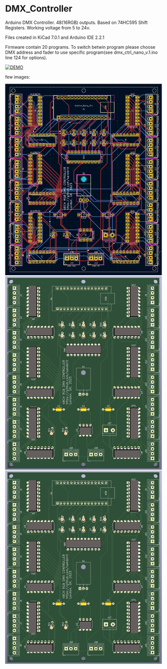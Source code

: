 # DMX_Controller
Arduino DMX Controller. 48(16RGB) outputs. Based on 74HC595 Shift Registers.
Working voltage from 5 to 24v.

Files created in KiCad 7.0.1 and Arduino IDE 2.2.1

Firmware contain 20 programs. To switch betwin program please choose DMX address and fader to use specific program(see dmx_ctrl_nano_v.1.ino line 124 for options).


[![DEMO](https://img.youtube.com/vi/KbOfjwnRDQc/0.jpg)](https://www.youtube.com/shorts/KbOfjwnRDQc)

few images:


<picture>
 <source media="(prefers-color-scheme: dark)" srcset="YOUR-DARKMODE-IMAGE">
 <source media="(prefers-color-scheme: light)" srcset="YOUR-LIGHTMODE-IMAGE">
 <img alt="YOUR-ALT-TEXT" src="https://raw.githubusercontent.com/sanderlt/DMX_Controller/main/media/pcb.png">
</picture>

<picture>
 <source media="(prefers-color-scheme: dark)" srcset="YOUR-DARKMODE-IMAGE">
 <source media="(prefers-color-scheme: light)" srcset="YOUR-LIGHTMODE-IMAGE">
 <img alt="YOUR-ALT-TEXT" src="https://raw.githubusercontent.com/sanderlt/DMX_Controller/main/media/dmx_ctrl_nano_v.1.png">
</picture>



<picture>
 <source media="(prefers-color-scheme: dark)" srcset="YOUR-DARKMODE-IMAGE">
 <source media="(prefers-color-scheme: light)" srcset="YOUR-LIGHTMODE-IMAGE">
 <img alt="tttttT" src="https://raw.githubusercontent.com/sanderlt/DMX_Controller/main/media/dmx_ctrl_nano_v.1.png">
</picture>
